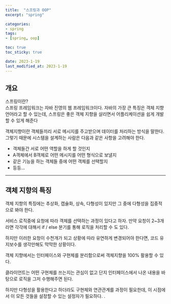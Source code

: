 ```yaml
---
title:  "스프링과 OOP"
excerpt: "spring"

categories:
- spring
tags:
- [spring, oop]

toc: true
toc_sticky: true

date: 2023-1-19
last_modified_at: 2023-1-19
---
```


## 개요
스프링이란? <br/>
스프링  프레임워크는 자바 진영의 웹 프레임워크이다. 자바의 가장 큰 특징은 객체 지향 언어라고 할 수 있는데,
스프링은 좋은 객체 지향을 살리면서 어플리케이션을 쉽게 개발할 수 있게 해준다

객체지향이란 객체들끼리 서로 메시지를 주고받으며 데이터를 처리하는 방식을 말한다.
그렇기 때문에 시스템을 설계하는 사람은 다음과 같은 사항을 고려해야 한다.

- 객체들간 서로 어떤 역할을 하게 할 것인지
- A객체에서 B객체로 어떤 메시지를 어떤 형식으로 보낼지
- 같은 기능을 하는 객체들 중에 어떤 객체를 선택할지
- 등등...

---

## 객체 지향의 특징

객체 지향의 특징에는 추상화, 캡슐화, 상속, 다형성이 있지만 그 중에 다형성을 집중적으로 봐야 한다.

서비스 로직중에 요청에 따라 객체를 선택하는 과정이 있다고 하자.
만약 요청이 2~3개라면 각각에 대해서 if / else 분기를 통해 로직을 처리할 수 도 있다.

하지만 이러한 요청이 수천개가 되고 상황에 따라 유연하게 변경되어야 한다면, 코드 유지보수를 생각만해도 막막한 상황이다.

객체 지향에서는 인터페이스와 구현체를 분리함으로써 객체지향을 100% 활용할 수 있다.

클라이언트는 어떤 구현체를 쓰는지는 관심이 없고 단지 인터페이스에서 나온 내용을 바탕으로 로직을 그저 수행해주면 된다.

하지만 다형성을 활용한다고 하더라도 구현체와 연관관계를 과정이 필요한데,
이 시점에서 이 모든 것들을 설정할 수 있는 설정자가 필요하다.
.


